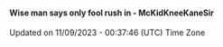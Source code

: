 #### Wise man says only fool rush in - McKidKneeKaneSir
Updated on 11/09/2023 - 00:37:46 (UTC) Time Zone
